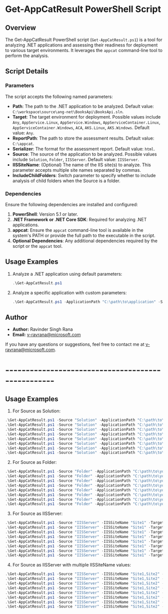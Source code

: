 # Get-AppCatResult PowerShell Script

## Overview

The Get-AppCatResult PowerShell script (`Get-AppCatResult.ps1`) is a tool for analyzing .NET applications and assessing their readiness for deployment to various target environments. It leverages the `appcat` command-line tool to perform the analysis.

## Script Details

### Parameters

The script accepts the following named parameters:

- **Path**: The path to the .NET application to be analyzed. Default value: `C:\workspace\source\ang-net\BooksApi\BooksApi.sln`.
- **Target**: The target environment for deployment. Possible values include `Any`, `AppService.Linux`, `AppService.Windows`, `AppServiceContainer.Linux`, `AppServiceContainer.Windows`, `ACA`, `AKS.Linux`, `AKS.Windows`. Default value: `Any`.
- **ReportPath**: The path to store the assessment results. Default value: `C:\appcat`.
- **Serializer**: The format for the assessment report. Default value: `html`.
- **Source**: The source of the application to be analyzed. Possible values include `Solution`, `Folder`, `IISServer`. Default value: `IISServer`.
- **IISSiteName**: (Optional) The name of the IIS site(s) to analyze. This parameter accepts multiple site names separated by commas.
- **IncludeChildFolders**: Switch parameter to specify whether to include analysis of child folders when the Source is a folder.

### Dependencies

Ensure the following dependencies are installed and configured:

1. **PowerShell**: Version 5.1 or later.
2. **.NET Framework or .NET Core SDK**: Required for analyzing .NET applications.
3. **appcat**: Ensure the `appcat` command-line tool is available in the system's PATH or provide the full path to the executable in the script.
4. **Optional Dependencies**: Any additional dependencies required by the script or the `appcat` tool.

## Usage Examples

1. Analyze a .NET application using default parameters:
    ```powershell
    .\Get-AppCatResult.ps1
    ```

2. Analyze a specific application with custom parameters:
    ```powershell
    .\Get-AppCatResult.ps1 -ApplicationPath "C:\path\to\application" -Source Solution -Target AppService.Windows
    ```

## Author

- **Author:** Ravinder Singh Rana
- **Email:** v-ravrana@microsoft.com

If you have any questions or suggestions, feel free to contact me at [v-ravrana@microsoft.com](mailto:v-ravrana@microsoft.com).

# --------------------------------------------------
## Usage Examples

1. For Source as Solution:
 ```powershell
.\Get-AppCatResult.ps1 -Source "Solution" -ApplicationPath "C:\path\to\your\project.sln" -Target "AppService.Linux"
.\Get-AppCatResult.ps1 -Source "Solution" -ApplicationPath "C:\path\to\your\project.sln" -Target "AppService.Windows"
.\Get-AppCatResult.ps1 -Source "Solution" -ApplicationPath "C:\path\to\your\project.sln" -Target "AppServiceContainer.Linux"
.\Get-AppCatResult.ps1 -Source "Solution" -ApplicationPath "C:\path\to\your\project.sln" -Target "AppServiceContainer.Windows"
.\Get-AppCatResult.ps1 -Source "Solution" -ApplicationPath "C:\path\to\your\project.sln" -Target "ACA"
.\Get-AppCatResult.ps1 -Source "Solution" -ApplicationPath "C:\path\to\your\project.sln" -Target "AKS.Linux"
.\Get-AppCatResult.ps1 -Source "Solution" -ApplicationPath "C:\path\to\your\project.sln" -Target "AKS.Windows"
.\Get-AppCatResult.ps1 -Source "Solution" -ApplicationPath "C:\path\to\your\project.sln" -Target "Any"
 ```

2. For Source as Folder:
```powershell
.\Get-AppCatResult.ps1 -Source "Folder" -ApplicationPath "C:\path\to\your\folder" -Target "AppService.Linux"
.\Get-AppCatResult.ps1 -Source "Folder" -ApplicationPath "C:\path\to\your\folder" -Target "AppService.Windows"
.\Get-AppCatResult.ps1 -Source "Folder" -ApplicationPath "C:\path\to\your\folder" -Target "AppServiceContainer.Linux"
.\Get-AppCatResult.ps1 -Source "Folder" -ApplicationPath "C:\path\to\your\folder" -Target "AppServiceContainer.Windows"
.\Get-AppCatResult.ps1 -Source "Folder" -ApplicationPath "C:\path\to\your\folder" -Target "ACA"
.\Get-AppCatResult.ps1 -Source "Folder" -ApplicationPath "C:\path\to\your\folder" -Target "AKS.Linux"
.\Get-AppCatResult.ps1 -Source "Folder" -ApplicationPath "C:\path\to\your\folder" -Target "AKS.Windows"
.\Get-AppCatResult.ps1 -Source "Folder" -ApplicationPath "C:\path\to\your\folder" -Target "Any"
```

3. For Source as IISServer:
```powershell
.\Get-AppCatResult.ps1 -Source "IISServer" -IISSiteName "Site1" -Target "AppService.Linux"
.\Get-AppCatResult.ps1 -Source "IISServer" -IISSiteName "Site1" -Target "AppService.Windows"
.\Get-AppCatResult.ps1 -Source "IISServer" -IISSiteName "Site1" -Target "AppServiceContainer.Linux"
.\Get-AppCatResult.ps1 -Source "IISServer" -IISSiteName "Site1" -Target "AppServiceContainer.Windows"
.\Get-AppCatResult.ps1 -Source "IISServer" -IISSiteName "Site1" -Target "ACA"
.\Get-AppCatResult.ps1 -Source "IISServer" -IISSiteName "Site1" -Target "AKS.Linux"
.\Get-AppCatResult.ps1 -Source "IISServer" -IISSiteName "Site1" -Target "AKS.Windows"
.\Get-AppCatResult.ps1 -Source "IISServer" -IISSiteName "Site1" -Target "Any"
```

4. For Source as IISServer with multiple IISSiteName values:
```powershell
.\Get-AppCatResult.ps1 -Source "IISServer" -IISSiteName "Site1,Site2" -Target "AppService.Linux"
.\Get-AppCatResult.ps1 -Source "IISServer" -IISSiteName "Site1,Site2" -Target "AppService.Windows"
.\Get-AppCatResult.ps1 -Source "IISServer" -IISSiteName "Site1,Site2" -Target "AppServiceContainer.Linux"
.\Get-AppCatResult.ps1 -Source "IISServer" -IISSiteName "Site1,Site2" -Target "AppServiceContainer.Windows"
.\Get-AppCatResult.ps1 -Source "IISServer" -IISSiteName "Site1,Site2" -Target "ACA"
.\Get-AppCatResult.ps1 -Source "IISServer" -IISSiteName "Site1,Site2" -Target "AKS.Linux"
.\Get-AppCatResult.ps1 -Source "IISServer" -IISSiteName "Site1,Site2" -Target "AKS.Windows"
.\Get-AppCatResult.ps1 -Source "IISServer" -IISSiteName "Site1,Site2" -Target "Any"
```